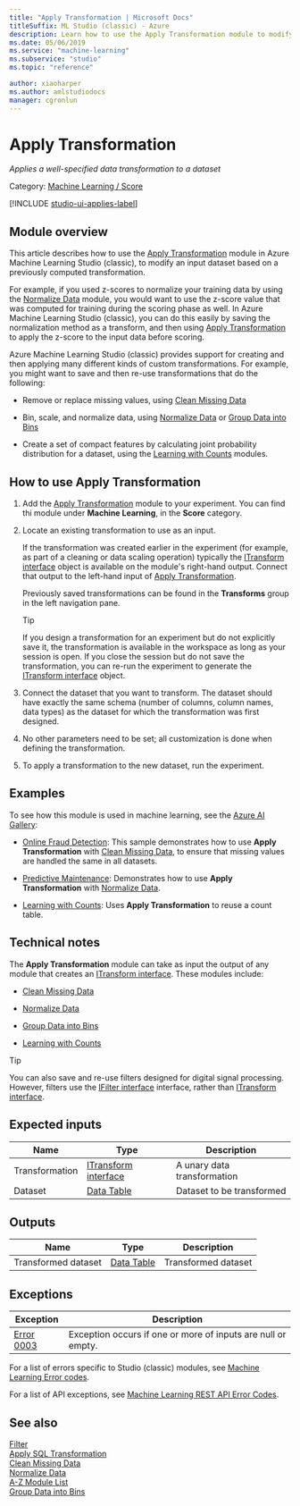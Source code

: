 ```yaml
---
title: "Apply Transformation | Microsoft Docs"
titleSuffix: ML Studio (classic) - Azure
description: Learn how to use the Apply Transformation module to modify an input dataset based on a previously computed transformation. 
ms.date: 05/06/2019
ms.service: "machine-learning"
ms.subservice: "studio"
ms.topic: "reference"

author: xiaoharper
ms.author: amlstudiodocs 
manager: cgronlun
---
```

# Apply Transformation

*Applies a well-specified data transformation to a dataset*  

Category: [Machine Learning / Score](machine-learning-score.md)  

[!INCLUDE [studio-ui-applies-label](../includes/studio-ui-applies-label.md)]

## Module overview  

This article describes how to use the [Apply Transformation](apply-transformation.md) module in Azure Machine Learning Studio (classic), to modify an input dataset based on a previously computed transformation.  
  
For example, if you used z-scores to normalize your training data by using the [Normalize Data](normalize-data.md) module, you would want to use the z-score value that was computed for training during the scoring phase as well. In Azure Machine Learning Studio (classic), you can do this easily by saving the normalization method as a transform, and then using [Apply Transformation](apply-transformation.md) to apply the z-score to the input data before scoring.
  
Azure Machine Learning Studio (classic) provides support for creating and then applying many different kinds of custom transformations. For example, you might want to save and then re-use transformations that do the following:  
  
- Remove or replace missing values, using [Clean Missing Data](clean-missing-data.md)  
  
- Bin, scale, and normalize data, using [Normalize Data](normalize-data.md) or [Group Data into Bins](group-data-into-bins.md)  
  
- Create a set of compact features by calculating joint probability distribution for a dataset, using the [Learning with Counts](data-transformation-learning-with-counts.md) modules.  

## How to use Apply Transformation  
  
1. Add the [Apply Transformation](apply-transformation.md) module to your experiment. You can find thi module under **Machine Learning**, in the **Score** category. 
  
2. Locate an existing transformation to use as an input.  
  
     If the transformation was created earlier in the experiment (for example, as part of a cleaning or data scaling operation) typically the [ITransform interface](itransform-interface.md) object is available on the module's right-hand output. Connect that output to the left-hand input of [Apply Transformation](apply-transformation.md).  
  
     Previously saved transformations can be found in the **Transforms** group in the left navigation pane.  
  
    > [!TIP]
    > If you design a transformation for an experiment but do not explicitly save it, the transformation is available in the workspace as long as your session is open. If you close the session but do not save the transformation, you can re-run the experiment to generate the [ITransform interface](itransform-interface.md) object.  
  
3. Connect the dataset that you want to transform. The dataset should have exactly the same schema (number of columns, column names, data types) as the dataset for which the transformation was first designed.  
  
4. No other parameters need to be set; all customization is done when defining the transformation.  
  
5. To apply a transformation to the new dataset, run the experiment.  
  
## Examples  

To see how this module is used in machine learning, see the [Azure AI Gallery](https://gallery.azure.ai/):  
  
- [Online Fraud Detection](https://gallery.azure.ai/Experiment/8e9fe4e03b8b4c65b9ca947c72b8e463): This sample demonstrates how to use **Apply Transformation** with [Clean Missing Data](clean-missing-data.md), to ensure that missing values are handled the same in all datasets.  

- [Predictive Maintenance](https://gallery.azure.ai/Experiment/df7c518dcba7407fb855377339d6589f): Demonstrates how to use **Apply Transformation** with [Normalize Data](normalize-data.md).  
  
- [Learning with Counts](https://gallery.azure.ai/Experiment/47deb75fc7bb428194e9d0d5713350c8): Uses **Apply Transformation** to reuse a count table.  

##  Technical notes  

The **Apply Transformation** module can take as input the output of any module that creates an [ITransform interface](itransform-interface.md). These modules include:  
  
- [Clean Missing Data](clean-missing-data.md)  
  
- [Normalize Data](normalize-data.md)  
  
- [Group Data into Bins](group-data-into-bins.md)  
  
- [Learning with Counts](data-transformation-learning-with-counts.md)  

> [!TIP]
> You can also save and re-use filters designed for digital signal processing. However, filters use the [IFilter interface](ifilter-interface.md) interface, rather than [ITransform interface](itransform-interface.md).  
  
## Expected inputs  

|Name|Type|Description|  
|----------|----------|-----------------|  
|Transformation|[ITransform interface](itransform-interface.md)|A unary data transformation|  
|Dataset|[Data Table](data-table.md)|Dataset to be transformed|  
  
## Outputs  

|Name|Type|Description|  
|----------|----------|-----------------|  
|Transformed dataset|[Data Table](data-table.md)|Transformed dataset|  
  
## Exceptions  

|Exception|Description|  
|---------------|-----------------|  
|[Error 0003](errors/error-0003.md)|Exception occurs if one or more of inputs are null or empty.|  

For a list of errors specific to Studio (classic) modules, see [Machine Learning Error codes](errors/machine-learning-module-error-codes.md).

For a list of API exceptions, see [Machine Learning REST API Error Codes](https://docs.microsoft.com/azure/machine-learning/studio/web-service-error-codes).  

## See also
  
 [Filter](data-transformation-filter.md)   
 [Apply SQL Transformation](apply-sql-transformation.md)   
 [Clean Missing Data](clean-missing-data.md)   
 [Normalize Data](normalize-data.md)   
 [A-Z Module List](a-z-module-list.md)   
 [Group Data into Bins](group-data-into-bins.md)
